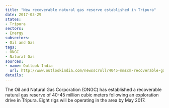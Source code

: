 ```yaml
---
title: "New recoverable natural gas reserve established in Tripura"
date: 2017-03-29
states:
- Tripura
sectors:
- Energy
subsectors:
- Oil and Gas
tags:
- ONGC
- Natural Gas
sources:
- name: Outlook India
  url: http://www.outlookindia.com/newsscroll/4045-mmscm-recoverable-gas-reserve-established-in-tripura/1015068
details:
---
```


The Oil and Natural Gas Corporation (ONGC) has established a recoverable natural gas reserve of 40-45 million cubic meters following an exploration drive in Tripura. Eight rigs will be operating in the area by May 2017.
